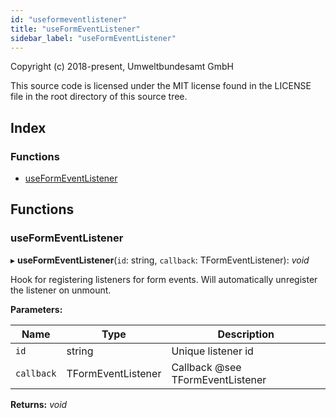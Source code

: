 ```yaml
---
id: "useformeventlistener"
title: "useFormEventListener"
sidebar_label: "useFormEventListener"
---
```


Copyright (c) 2018-present, Umweltbundesamt GmbH

This source code is licensed under the MIT license found in the
LICENSE file in the root directory of this source tree.

## Index

### Functions

* [useFormEventListener](useformeventlistener.md#useformeventlistener)

## Functions

###  useFormEventListener

▸ **useFormEventListener**(`id`: string, `callback`: TFormEventListener): *void*

Hook for registering listeners for form events. Will
automatically unregister the listener on unmount.

**Parameters:**

Name | Type | Description |
------ | ------ | ------ |
`id` | string | Unique listener id |
`callback` | TFormEventListener | Callback @see TFormEventListener  |

**Returns:** *void*
